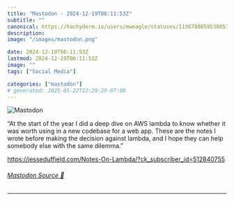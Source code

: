 ```yaml
---
title: "Mastodon - 2024-12-19T06:11:53Z"
subtitle: ""
canonical: https://hachyderm.io/users/mweagle/statuses/113678005953085366
description:
image: "/images/mastodon.png"

date: 2024-12-19T06:11:53Z
lastmod: 2024-12-19T06:11:53Z
image: ""
tags: ["Social Media"]

categories: ["mastodon"]
# generated: 2025-05-22T22:29:20-07:00
---
```

![Mastodon](/images/mastodon.png)

<p>“At the start of the year I did a deep dive on AWS lambda to know whether it was worth using in a new codebase for a web app. These are the notes I wrote before making the decision against lambda, and I hope they can help somebody else with the same dilemma.”</p><p><a href="https://jesseduffield.com/Notes-On-Lambda/?ck_subscriber_id=512840755" target="_blank" rel="nofollow noopener noreferrer" translate="no"><span class="invisible">https://</span><span class="ellipsis">jesseduffield.com/Notes-On-Lam</span><span class="invisible">bda/?ck_subscriber_id=512840755</span></a></p>


###### [Mastodon Source 🐘](https://hachyderm.io/@mweagle/113678005953085366)

___
